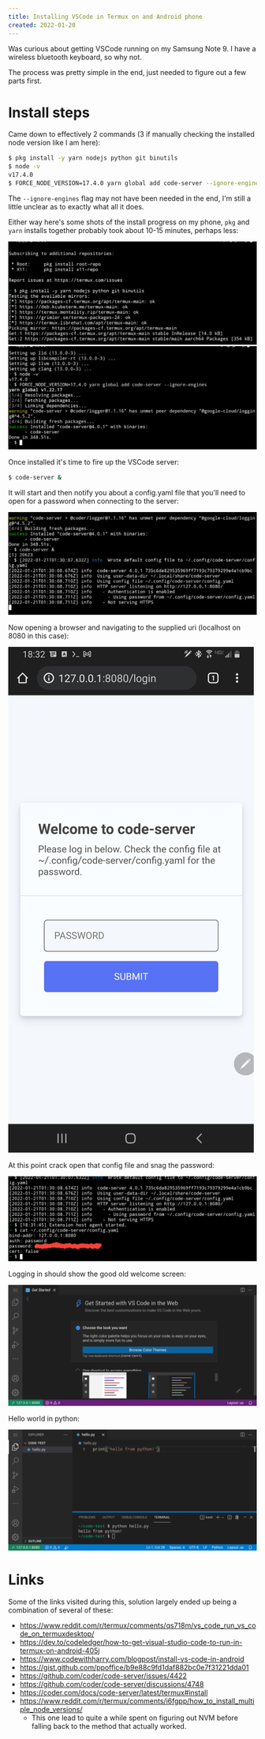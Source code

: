 ```yaml
---
title: Installing VSCode in Termux on and Android phone
created: 2022-01-20
---
```


Was curious about getting VSCode running on my Samsung Note 9. I have a wireless bluetooth keyboard, so why not.

The process was pretty simple in the end, just needed to figure out a few parts first.

# Install steps
Came down to effectively 2 commands (3 if manually checking the installed node version like I am here):

```bash
$ pkg install -y yarn nodejs python git binutils
$ node -v
v17.4.0
$ FORCE_NODE_VERSION=17.4.0 yarn global add code-server --ignore-engines
```

The `--ignore-engines` flag may not have been needed in the end, I'm still a little unclear as to exactly what all it does.

Either way here's some shots of the install progress on my phone, `pkg` and `yarn` installs together probably took about 10-15 minutes, perhaps less:

![pkg install command](img/vscode-phone-installing-p1.jpg)
![yarn install command](img/vscode-phone-installing-p2.jpg)

Once installed it's time to fire up the VSCode server:

```bash
$ code-server &
```
It will start and then notify you about a config.yaml file that you'll need to open for a password when connecting to the server:

![starting up vscode](img/vscode-phone-starting-vscode.jpg)

Now opening a browser and navigating to the supplied uri (localhost on 8080 in this case):

![vscode browser login](img/vscode-phone-browser-login.jpg)

At this point crack open that config file and snag the password:

![vscode password](img/vscode-phone-cat-file-for-password.jpg)

Logging in should show the good old welcome screen:

![vscode welcome screen](img/vscode-phone-welcome-screen.jpg)

Hello world in python:

![vscode python hello world](img/vscode-phone-python-hello.jpg)

# Links
Some of the links visited during this, solution largely ended up being a combination of several of these:
* https://www.reddit.com/r/termux/comments/qs718m/vs_code_run_vs_code_on_termuxdesktop/
* https://dev.to/codeledger/how-to-get-visual-studio-code-to-run-in-termux-on-android-405j
* https://www.codewithharry.com/blogpost/install-vs-code-in-android
* https://gist.github.com/ppoffice/b9e88c9fd1daf882bc0e7f31221dda01
* https://github.com/coder/code-server/issues/4422
* https://github.com/coder/code-server/discussions/4748
* https://coder.com/docs/code-server/latest/termux#install
* https://www.reddit.com/r/termux/comments/i6fgpp/how_to_install_multiple_node_versions/
  - This one lead to quite a while spent on figuring out NVM before falling back to the method that actually worked.